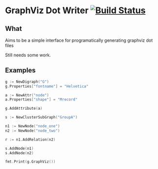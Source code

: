 # GraphViz Dot Writer [![Build Status](https://travis-ci.org/patdowney/graphviz.svg?branch=master)](https://travis-ci.org/patdowney/graphviz)

## What
Aims to be a simple interface for programatically generating graphviz 
dot files

Still needs some work.

## Examples

```go
g := NewDigraph("G")
g.Properties["fontname"] = "Helvetica"

a := NewAttr("node")
a.Properties["shape"] = "Mrecord"

g.AddAttribute(a)

s := NewClusterSubGraph("GroupA")

n1 := NewNode("node_one")
n2 := NewNode("node_two")

r := n1.AddRelation(n2)

s.AddNode(n1)
s.AddNode(n2)

fmt.Print(g.GraphViz())
```

